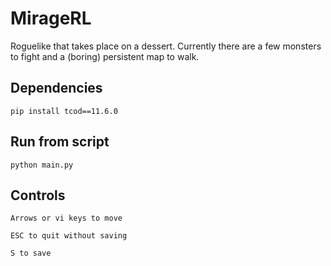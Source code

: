 # MirageRL
Roguelike that takes place on a dessert.
Currently there are a few monsters to fight and a (boring) persistent map to walk.

## Dependencies
`pip install tcod==11.6.0`

## Run from script
`python main.py`

## Controls

```
Arrows or vi keys to move

ESC to quit without saving

S to save
```

